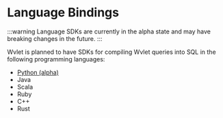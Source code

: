 
# Language Bindings 

:::warning
Language SDKs are currently in the alpha state and may have breaking changes in the future.
:::

Wvlet is planned to have SDKs for compiling Wvlet queries into SQL in the following programming languages:

- [Python (alpha)](python.md)
- Java
- Scala
- Ruby
- C++
- Rust
